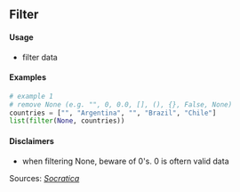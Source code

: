 ## Filter

#### Usage

* filter data

#### Examples

```python
# example 1
# remove None (e.g. "", 0, 0.0, [], (), {}, False, None)
countries = ["", "Argentina", "", "Brazil", "Chile"]
list(filter(None, countries))
```

#### Disclaimers

* when filtering None, beware of 0's. 0 is oftern valid data

Sources: [_Socratica_](https://youtu.be/hUes6y2b--0)